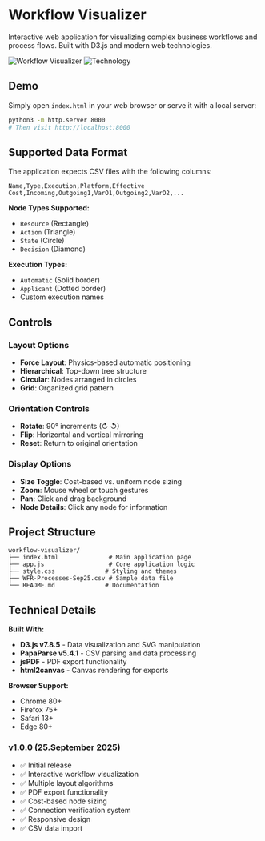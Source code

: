 # Workflow Visualizer

Interactive web application for visualizing complex business workflows and process flows. Built with D3.js and modern web technologies.

![Workflow Visualizer](https://img.shields.io/badge/Status-Production%20Ready-green)
![Technology](https://img.shields.io/badge/Tech-D3.js%20%7C%20JavaScript%20%7C%20HTML5%20%7C%20CSS3-blue)


## Demo

Simply open `index.html` in your web browser or serve it with a local server:

```bash
python3 -m http.server 8000
# Then visit http://localhost:8000
```

## Supported Data Format

The application expects CSV files with the following columns:

```csv
Name,Type,Execution,Platform,Effective Cost,Incoming,Outgoing1,VarO1,Outgoing2,VarO2,...
```

**Node Types Supported:**
- `Resource` (Rectangle)
- `Action` (Triangle) 
- `State` (Circle)
- `Decision` (Diamond)

**Execution Types:**
- `Automatic` (Solid border)
- `Applicant` (Dotted border)
- Custom execution names

  
## Controls

### Layout Options
- **Force Layout**: Physics-based automatic positioning
- **Hierarchical**: Top-down tree structure
- **Circular**: Nodes arranged in circles
- **Grid**: Organized grid pattern

### Orientation Controls
- **Rotate**: 90° increments (↻ ↺)
- **Flip**: Horizontal and vertical mirroring
- **Reset**: Return to original orientation

### Display Options
- **Size Toggle**: Cost-based vs. uniform node sizing
- **Zoom**: Mouse wheel or touch gestures
- **Pan**: Click and drag background
- **Node Details**: Click any node for information

## Project Structure

```
workflow-visualizer/
├── index.html              # Main application page
├── app.js                  # Core application logic
├── style.css              # Styling and themes
├── WFR-Processes-Sep25.csv # Sample data file
└── README.md              # Documentation
```

## Technical Details

**Built With:**
- **D3.js v7.8.5** - Data visualization and SVG manipulation
- **PapaParse v5.4.1** - CSV parsing and data processing
- **jsPDF** - PDF export functionality
- **html2canvas** - Canvas rendering for exports

**Browser Support:**
- Chrome 80+
- Firefox 75+
- Safari 13+
- Edge 80+

### v1.0.0 (25.September 2025)
- ✅ Initial release
- ✅ Interactive workflow visualization
- ✅ Multiple layout algorithms
- ✅ PDF export functionality
- ✅ Cost-based node sizing
- ✅ Connection verification system
- ✅ Responsive design
- ✅ CSV data import

